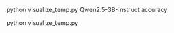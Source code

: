 python visualize_temp.py Qwen2.5-3B-Instruct accuracy

python visualize_temp.py <model-name-same-as-the-directory-name> <metric>